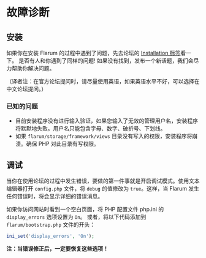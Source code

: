 # 故障诊断

## 安装

如果你在安装 Flarum 的过程中遇到了问题，先去论坛的 [Installation 标签](http://discuss.flarum.org/t/installation)看一下。 是否有人和你遇到了同样的问题! 如果没有找到，发布一个新话题，我们会尽力帮助你解决问题。

（译者注：在官方论坛提问时，请尽量使用英语，如果英语水平不好，可以选择在中文论坛提问。）

### 已知的问题

* 目前安装程序没有进行输入验证，如果您输入了无效的管理用户名，安装程序将默默地失败。用户名只能包含字母、数字、破折号、下划线。
* 如果 `flarum/storage/framework/views` 目录没有写入的权限，安装程序将崩溃。确保 PHP 对此目录有写权限。

## 调试

当你在使用论坛的过程中发生错误，要做的第一件事就是开启调试模式。使用文本编辑器打开 `config.php` 文件，将 `debug` 的值修改为 `true`。这样，当 Flarum 发生任何错误时，将会显示详细的错误消息。

如果你访问网站时看到一个空白页面，将 PHP 配置文件 php.ini 的 `display_errors` 选项设置为 `On`。 或者，将以下代码添加到 `flarum/bootstrap.php` 文件的开头：

```php
ini_set('display_errors', 'On');
```

**注：当错误修正后，一定要恢复这些选项！**
